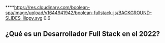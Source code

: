 ****<backgroundimage>https://res.cloudinary.com/boolean-spa/image/upload/v1644941942/boolean-fullstack-js/BACKGROUND-SLIDES_iiippy.svg</backgroundimage>
<backgroundimageopacity>0.6</backgroundimageopacity>

<div id="cover">
  <h2 class="cover-title">
    <span class="purple">¿Qué es un</span>
    <span class="lightning">Desarrollador Full Stack</span>
    <span class="purple">en el 2022?</span>
    <span class="tomato"></span>
  </h2>
</div>
